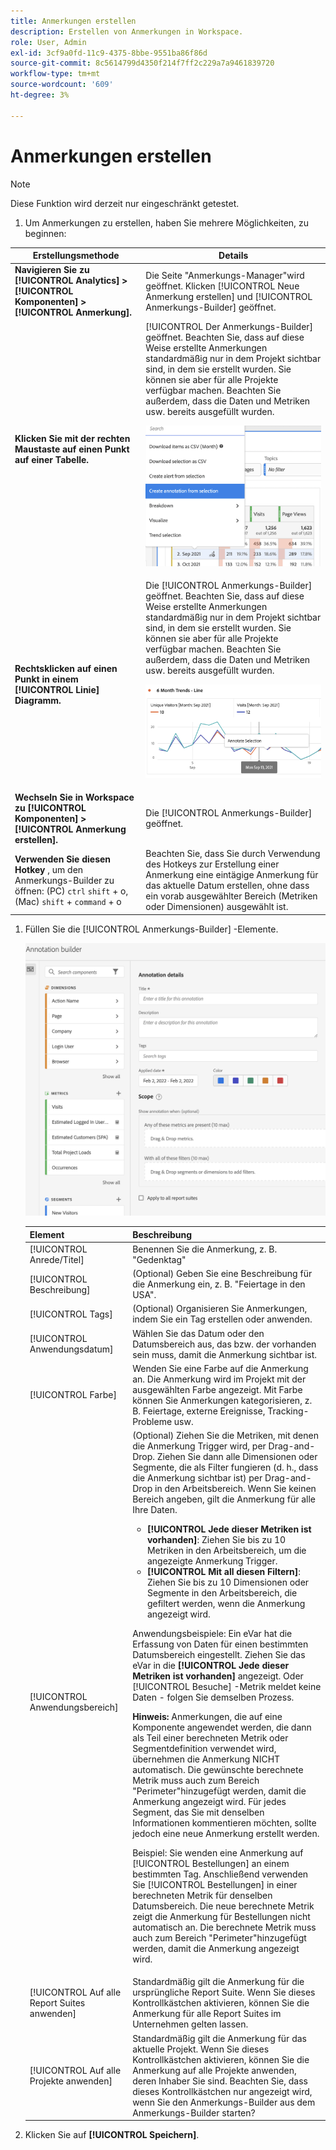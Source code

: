 ```yaml
---
title: Anmerkungen erstellen
description: Erstellen von Anmerkungen in Workspace.
role: User, Admin
exl-id: 3cf9a0fd-11c9-4375-8bbe-9551ba86f86d
source-git-commit: 8c5614799d4350f214f7ff2c229a7a9461839720
workflow-type: tm+mt
source-wordcount: '609'
ht-degree: 3%

---
```


# Anmerkungen erstellen

>[!NOTE]
>
>Diese Funktion wird derzeit nur eingeschränkt getestet.

1. Um Anmerkungen zu erstellen, haben Sie mehrere Möglichkeiten, zu beginnen:

| Erstellungsmethode | Details |
| --- | --- |
| **Navigieren Sie zu [!UICONTROL Analytics] > [!UICONTROL Komponenten] > [!UICONTROL Anmerkung].** | Die Seite &quot;Anmerkungs-Manager&quot;wird geöffnet. Klicken [!UICONTROL Neue Anmerkung erstellen] und [!UICONTROL Anmerkungs-Builder] geöffnet. |
| **Klicken Sie mit der rechten Maustaste auf einen Punkt auf einer Tabelle.** | [!UICONTROL Der Anmerkungs-Builder] geöffnet. Beachten Sie, dass auf diese Weise erstellte Anmerkungen standardmäßig nur in dem Projekt sichtbar sind, in dem sie erstellt wurden. Sie können sie aber für alle Projekte verfügbar machen. Beachten Sie außerdem, dass die Daten und Metriken usw. bereits ausgefüllt wurden.<p>![](assets/annotate-table.png) |
| **Rechtsklicken auf einen Punkt in einem [!UICONTROL Linie] Diagramm.** | Die [!UICONTROL Anmerkungs-Builder] geöffnet. Beachten Sie, dass auf diese Weise erstellte Anmerkungen standardmäßig nur in dem Projekt sichtbar sind, in dem sie erstellt wurden. Sie können sie aber für alle Projekte verfügbar machen. Beachten Sie außerdem, dass die Daten und Metriken usw. bereits ausgefüllt wurden.<p>![](assets/annotate-line.png) |
| **Wechseln Sie in Workspace zu [!UICONTROL Komponenten] > [!UICONTROL Anmerkung erstellen].** | Die [!UICONTROL Anmerkungs-Builder] geöffnet. |
| **Verwenden Sie diesen Hotkey** , um den Anmerkungs-Builder zu öffnen: (PC) `ctrl` `shift` + o, (Mac) `shift` + `command` + o | Beachten Sie, dass Sie durch Verwendung des Hotkeys zur Erstellung einer Anmerkung eine eintägige Anmerkung für das aktuelle Datum erstellen, ohne dass ein vorab ausgewählter Bereich (Metriken oder Dimensionen) ausgewählt ist. |

1. Füllen Sie die [!UICONTROL Anmerkungs-Builder] -Elemente.

   ![](assets/ann-builder.png)

   | Element | Beschreibung |
   | --- | --- |
   | [!UICONTROL Anrede/Titel] | Benennen Sie die Anmerkung, z. B. &quot;Gedenktag&quot; |
   | [!UICONTROL Beschreibung] | (Optional) Geben Sie eine Beschreibung für die Anmerkung ein, z. B. &quot;Feiertage in den USA&quot;. |
   | [!UICONTROL Tags] | (Optional) Organisieren Sie Anmerkungen, indem Sie ein Tag erstellen oder anwenden. |
   | [!UICONTROL Anwendungsdatum] | Wählen Sie das Datum oder den Datumsbereich aus, das bzw. der vorhanden sein muss, damit die Anmerkung sichtbar ist. |
   | [!UICONTROL Farbe] | Wenden Sie eine Farbe auf die Anmerkung an. Die Anmerkung wird im Projekt mit der ausgewählten Farbe angezeigt. Mit Farbe können Sie Anmerkungen kategorisieren, z. B. Feiertage, externe Ereignisse, Tracking-Probleme usw. |
   | [!UICONTROL Anwendungsbereich] | (Optional) Ziehen Sie die Metriken, mit denen die Anmerkung Trigger wird, per Drag-and-Drop. Ziehen Sie dann alle Dimensionen oder Segmente, die als Filter fungieren (d. h., dass die Anmerkung sichtbar ist) per Drag-and-Drop in den Arbeitsbereich. Wenn Sie keinen Bereich angeben, gilt die Anmerkung für alle Ihre Daten.<ul><li>**[!UICONTROL Jede dieser Metriken ist vorhanden]**: Ziehen Sie bis zu 10 Metriken in den Arbeitsbereich, um die angezeigte Anmerkung Trigger.</li><li>**[!UICONTROL Mit all diesen Filtern]**: Ziehen Sie bis zu 10 Dimensionen oder Segmente in den Arbeitsbereich, die gefiltert werden, wenn die Anmerkung angezeigt wird.</li></ul><p>Anwendungsbeispiele: Ein eVar hat die Erfassung von Daten für einen bestimmten Datumsbereich eingestellt. Ziehen Sie das eVar in die **[!UICONTROL Jede dieser Metriken ist vorhanden]** angezeigt. Oder [!UICONTROL Besuche] -Metrik meldet keine Daten - folgen Sie demselben Prozess.<p>**Hinweis:** Anmerkungen, die auf eine Komponente angewendet werden, die dann als Teil einer berechneten Metrik oder Segmentdefinition verwendet wird, übernehmen die Anmerkung NICHT automatisch. Die gewünschte berechnete Metrik muss auch zum Bereich &quot;Perimeter&quot;hinzugefügt werden, damit die Anmerkung angezeigt wird. Für jedes Segment, das Sie mit denselben Informationen kommentieren möchten, sollte jedoch eine neue Anmerkung erstellt werden.<p>Beispiel: Sie wenden eine Anmerkung auf [!UICONTROL Bestellungen] an einem bestimmten Tag. Anschließend verwenden Sie [!UICONTROL Bestellungen] in einer berechneten Metrik für denselben Datumsbereich. Die neue berechnete Metrik zeigt die Anmerkung für Bestellungen nicht automatisch an. Die berechnete Metrik muss auch zum Bereich &quot;Perimeter&quot;hinzugefügt werden, damit die Anmerkung angezeigt wird. |
   | [!UICONTROL Auf alle Report Suites anwenden] | Standardmäßig gilt die Anmerkung für die ursprüngliche Report Suite. Wenn Sie dieses Kontrollkästchen aktivieren, können Sie die Anmerkung für alle Report Suites im Unternehmen gelten lassen. |
   | [!UICONTROL Auf alle Projekte anwenden] | Standardmäßig gilt die Anmerkung für das aktuelle Projekt. Wenn Sie dieses Kontrollkästchen aktivieren, können Sie die Anmerkung auf alle Projekte anwenden, deren Inhaber Sie sind. Beachten Sie, dass dieses Kontrollkästchen nur angezeigt wird, wenn Sie den Anmerkungs-Builder aus dem Anmerkungs-Builder starten? |

1. Klicken Sie auf **[!UICONTROL Speichern]**.
